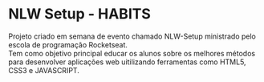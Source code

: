 # NLW Setup - HABITS 
<link rel="icon" href="./assets/logo.svg">
Projeto criado em semana de evento chamado NLW-Setup ministrado pelo escola de programação Rocketseat.<br>
Tem como objetivo principal educar os alunos sobre os melhores métodos para desenvolver aplicações web uitilizando ferramentas como
HTML5, CSS3 e JAVASCRIPT.

